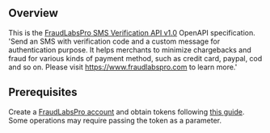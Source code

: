 ## Overview
This is the [FraudLabsPro SMS Verification API v1.0](https://www.fraudlabspro.com/developer/api/send-verification) OpenAPI specification. 'Send an SMS with verification code and a custom message for authentication purpose.  It helps merchants to minimize chargebacks and fraud for various kinds of payment method, such as credit card, paypal, cod and so on.  Please visit https://www.fraudlabspro.com to learn more.'
## Prerequisites

Create a [FraudLabsPro account](https://www.fraudlabspro.com/checkout) and obtain tokens following [this guide](https://www.fraudlabspro.com/developer/api/send-verification). Some operations may require passing the token as a parameter.
